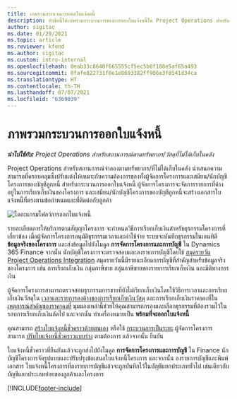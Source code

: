 ```yaml
---
title: ภาพรวมกระบวนการออกใบแจ้งหนี้
description: หัวข้อนี้ให้ภาพรวมกระบวนการของการออกใบแจ้งหนี้ใน Project Operations สำหรับสถานการณ์ที่อิงตามทรัพยากร/ที่ไม่ได้เก็บในคลัง
author: sigitac
ms.date: 01/29/2021
ms.topic: article
ms.reviewer: kfend
ms.author: sigitac
ms.custom: intro-internal
ms.openlocfilehash: 0eab33c8640f665555cf5ec5b0f188e5af65a493
ms.sourcegitcommit: 0fafe022731f0e1e8693382ff906e3f8541d34ca
ms.translationtype: HT
ms.contentlocale: th-TH
ms.lasthandoff: 07/07/2021
ms.locfileid: "6369039"
---
```

# <a name="invoicing-process-overview"></a>ภาพรวมกระบวนการออกใบแจ้งหนี้

_**นำไปใช้กับ:** Project Operations สำหรับสถานการณ์ตามทรัพยากร/วัสดุที่ไม่ได้เก็บในคลัง_

Project Operations สำหรับสถานการณ์จำลองตามทรัพยากร/ที่ไม่ได้เก็บในคลัง นำเสนอความสามารถที่ครอบคลุมซึ่งปรับแต่งให้เหมาะกับความต้องการของทั้งผู้จัดการโครงการและเสมียน/นักบัญชีโครงการของบัญชีลูกหนี้ สำหรับกระบวนการออกใบแจ้งหนี้ ผู้จัดการโครงการจะจัดการรายการที่ค้างอยู่ในการเรียกเก็บเงินของโครงการ และเสมียน/นักบัญชีโครงการของบัญชีลูกหนี้จะสร้างเอกสารใบแจ้งหนี้ที่ตรงตามข้อกำหนดและที่ติดต่อกับลูกค้า

![ไดอะแกรมโฟลว์การออกใบแจ้งหนี้](./media/invoicing-flow.png)

รายละเอียดการให้บริการตามสัญญาโครงการ จะกำหนดวิธีการเรียกเก็บเงินสำหรับธุรกรรมโครงการที่เกี่ยวข้อง เมื่อผู้จัดการโครงการอนุมัติธุรกรรมเวลาและค่าใช้จ่าย ระบบจะบันทึกธุรกรรมในเอนทิตี **ข้อมูลจริงของโครงการ** และส่งข้อมูลไปยังโมดูล **การจัดการโครงการและการบัญชี** ใน Dynamics 365 Finance จากนั้น นักบัญชีโครงการจะตรวจสอบและลงรายการบัญชีโดยใช้ [สมุดรายวัน Project Operations Integration](../project-accounting/project-operations-integration-journal.md) สมุดรายวันนี้มีรายละเอียดการบัญชีที่สำคัญสำหรับข้อมูลจริงของโครงการ เช่น การเรียกเก็บเงิน กลุ่มภาษีขาย กลุ่มภาษีขายของรายการเรียกเก็บเงิน และมิติทางการเงิน

ผู้จัดการโครงการสามารถตรวจสอบธุรกรรมการขายที่ยังไม่เรียกเก็บเงินโดยใช้วิธีการเวลาและการเรียกเก็บเงินวัสดุใน [เวลาและรายการคงค้างของการเรียกเก็บเงินวัสดุ](../proforma-invoicing/manage-billing-backlog.md#time-and-material-billing-backlog) และการเรียกเก็บเงินราคาคงที่ใน [เหตุการณ์สำคัญของราคาคงที่](../proforma-invoicing/manage-billing-backlog.md#fixed-price-milestones) มุมมองเหล่านี้ช่วยให้คุณสามารถกรองและเลือกธุรกรรมที่ต้องรวมไว้ในรอบการเรียกเก็บเงินถัดไป และจากนั้น ทำเครื่องหมายเป็น **พร้อมที่จะออกใบแจ้งหนี้**

คุณสามารถ [สร้างใบแจ้งหนี้ชั่วคราวด้วยตนเอง](../proforma-invoicing/create-manual-proforma-invoice.md) หรือใช้ [กระบวนการเป็นระยะ](../proforma-invoicing/configure-automated-invoice-creation.md) ผู้จัดการโครงการสามารถ [ปรับใบแจ้งหนี้ชั่วคราวแบบร่าง](../proforma-invoicing/manage-proforma-invoice.md) ตามต้องการ แล้วจากนั้น ยืนยัน

ใบแจ้งหนี้ชั่วคราวที่ยืนยันแล้วจะถูกส่งไปยังโมดูล **การจัดการโครงการและการบัญชี** ใน Finance นักบัญชีโครงการจัดรูปแบบและปรับปรุงข้อเสนอใบแจ้งหนี้โครงการ และจากนั้น ลงรายการบัญชีและพิมพ์เอกสาร ใบแจ้งหนี้โครงการที่ลงรายการบัญชีแล้วจะถูกบันทึกไว้ในบัญชีแยกประเภททั่วไป เช่นเดียวกับบัญชีแยกประเภทย่อยของลูกค้าและโครงการ


[!INCLUDE[footer-include](../includes/footer-banner.md)]